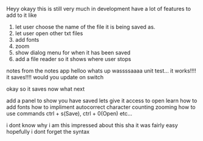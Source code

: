 Heyy
okayy this is still very much in development have a lot of features to add to it like
1. let user choose the name of the file it is being saved as.
2. let user open other txt files
3. add fonts
4. zoom
5. show dialog menu for when it has been saved
6. add a file reader so it shows where user stops

notes from the notes app
helloo whats up 
wassssaaaa
unit test...
it works!!!! 
it saves!!!!
would you update on switch

okay so it saves now what next 

add a panel to show you have saved
lets give it access to open 
learn how to add fonts
how to impliment autocorrect 
character counting 
zooming 
how to use commands ctrl + s(Save), ctrl + 0(Open) etc...


 
i dont know why i am this impressed about this sha it was fairly easy 
hopefully i dont forget the syntax 

